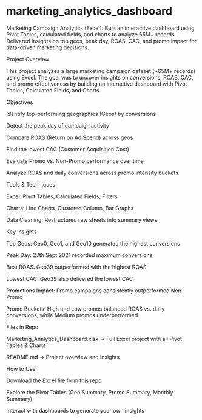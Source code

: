 # marketing_analytics_dashboard
Marketing Campaign Analytics (Excel): Built an interactive dashboard using Pivot Tables, calculated fields, and charts to analyze 65M+ records. Delivered insights on top geos, peak day, ROAS, CAC, and promo impact for data-driven marketing decisions.

Project Overview

This project analyzes a large marketing campaign dataset (~65M+ records) using Excel. The goal was to uncover insights on conversions, ROAS, CAC, and promo effectiveness by building an interactive dashboard with Pivot Tables, Calculated Fields, and Charts.

Objectives

Identify top-performing geographies (Geos) by conversions

Detect the peak day of campaign activity

Compare ROAS (Return on Ad Spend) across geos

Find the lowest CAC (Customer Acquisition Cost)

Evaluate Promo vs. Non-Promo performance over time

Analyze ROAS and daily conversions across promo intensity buckets



Tools & Techniques

Excel: Pivot Tables, Calculated Fields, Filters

Charts: Line Charts, Clustered Column, Bar Graphs

Data Cleaning: Restructured raw sheets into summary views



Key Insights

Top Geos: Geo0, Geo1, and Geo10 generated the highest conversions

Peak Day: 27th Sept 2021 recorded maximum conversions

Best ROAS: Geo39 outperformed with the highest ROAS

Lowest CAC: Geo39 also delivered the lowest CAC

Promotions Impact: Promo campaigns consistently outperformed Non-Promo

Promo Buckets: High and Low promos balanced ROAS vs. daily conversions, while Medium promos underperformed



Files in Repo

Marketing_Analytics_Dashboard.xlsx → Full Excel project with all Pivot Tables & Charts

README.md → Project overview and insights



How to Use

Download the Excel file from this repo

Explore the Pivot Tables (Geo Summary, Promo Summary, Monthly Summary)

Interact with dashboards to generate your own insights
